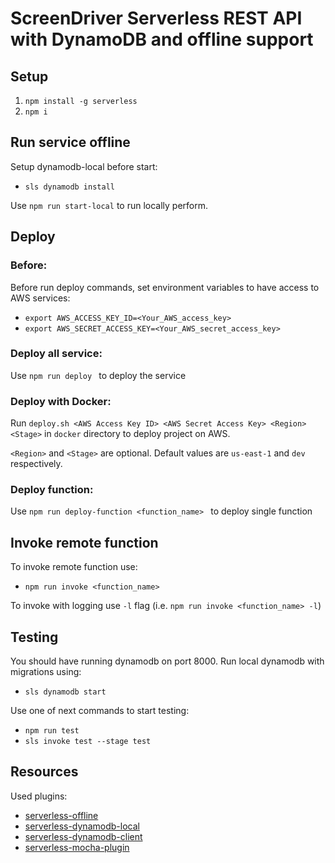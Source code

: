 # ScreenDriver Serverless REST API with DynamoDB and offline support

## Setup

1. ```npm install -g serverless```
1. ```npm i```

## Run service offline
Setup dynamodb-local before start:

* ```sls dynamodb install```

Use ```npm run start-local``` to run locally perform.

## Deploy
###  Before:
Before run deploy commands, set environment variables to have access to AWS services:
* ```export AWS_ACCESS_KEY_ID=<Your_AWS_access_key>```
* ```export AWS_SECRET_ACCESS_KEY=<Your_AWS_secret_access_key>```

###  Deploy all service:
Use ```npm run deploy ``` to deploy the service


### Deploy with Docker:
Run `deploy.sh <AWS Access Key ID> <AWS Secret Access Key> <Region> <Stage>` in `docker` directory to deploy project on AWS. 

`<Region>` and `<Stage>` are optional. Default values are `us-east-1` and `dev` respectively.

###  Deploy function:
Use ```npm run deploy-function <function_name> ``` to deploy single function


## Invoke remote function
To invoke remote function use:
* ```npm run invoke <function_name>```

To invoke with logging use ``-l`` flag (i.e. ```npm run invoke <function_name> -l```)

## Testing
You should have running dynamodb on port 8000. Run local dynamodb with migrations using:
* ```sls dynamodb start```

Use one of next commands to start testing:
* ```npm run test```
* ```sls invoke test --stage test```



## Resources
Used plugins:

* [serverless-offline](https://github.com/dherault/serverless-offline)
* [serverless-dynamodb-local](https://github.com/99xt/serverless-dynamodb-local)
* [serverless-dynamodb-client](https://github.com/99xt/serverless-dynamodb-client)
* [serverless-mocha-plugin](https://github.com/SC5/serverless-mocha-plugin)
